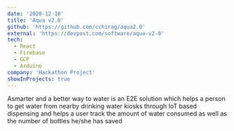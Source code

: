 ```yaml
---
date: '2020-12-10'
title: 'Aqua v2.0'
github: 'https://github.com/cchirag/aqua2.0'
external: 'https://devpost.com/software/aqua-v2-0'
tech:
  - React
  - Firebase
  - GCP
  - Arduino
company: 'Hackathon Project'
showInProjects: true
---
```


Asmarter and a better way to water is an E2E solution which helps a person to get water from nearby drinking water kiosks through IoT based dispensing and helps a user track the amount of water consumed as well as the number of bottles he/she has saved
